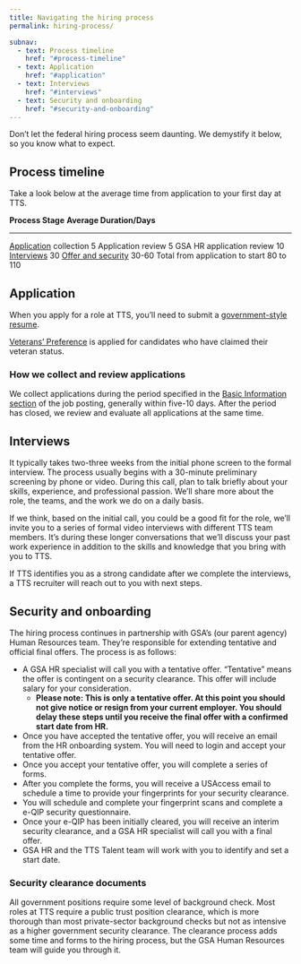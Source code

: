 ```yaml
---
title: Navigating the hiring process
permalink: hiring-process/

subnav:
  - text: Process timeline
    href: "#process-timeline"
  - text: Application
    href: "#application"
  - text: Interviews
    href: "#interviews"
  - text: Security and onboarding
    href: "#security-and-onboarding"
---
```


Don’t let the federal hiring process seem daunting. We demystify it
below, so you know what to expect.

## Process timeline

Take a look below at the average time from application to your first day
at TTS.

  **Process Stage**                                                                          **Average Duration/Days**
  ------------------------------------------------------------------------------------------ ---------------------------
  [Application](https://join.tts.gsa.gov/hiring-process/#application) collection           5
  Application review                                                                         5
  GSA HR application review                                                                  10
  [Interviews](https://join.tts.gsa.gov/hiring-process/#interviews)                        30
  [Offer and security](https://join.tts.gsa.gov/hiring-process/#security-and-onboarding)   30-60
  Total from application to start                                                            80 to 110

## Application

When you apply for a role at TTS, you’ll need to submit a
[government-style
resume](https://join.tts.gsa.gov/resume/).

[Veterans’
Preference](https://www.fedshirevets.gov/job-seekers/veterans-preference/)
is applied for candidates who have claimed their veteran status.

### How we collect and review applications

We collect applications during the period specified in the [Basic
Information section](https://join.tts.gsa.gov/federal-job-posting/#basic-information/) of the job posting, generally within five-10 days.
After the period has closed, we review and evaluate all applications at
the same time.

## Interviews

It typically takes two-three weeks from the initial phone screen to the
formal interview. The process usually begins with a 30-minute
preliminary screening by phone or video. During this call, plan to talk
briefly about your skills, experience, and professional passion. We’ll
share more about the role, the teams, and the work we do on a daily
basis.

If we think, based on the initial call, you could be a good fit for the
role, we’ll invite you to a series of formal video interviews with
different TTS team members. It’s during these longer conversations that
we’ll discuss your past work experience in addition to the skills and
knowledge that you bring with you to TTS.

If TTS identifies you as a strong candidate after we complete the interviews, a TTS recruiter will reach out to you with next steps.

## Security and onboarding

The hiring process continues in partnership with GSA’s (our parent
agency) Human Resources team. They’re responsible for extending
tentative and official final offers. The process is as follows:

-   A GSA HR specialist will call you with a tentative offer. “Tentative” means the offer is contingent on a security clearance. This offer will include salary for your consideration.
    -   **Please note: This is only a tentative offer. At this point you should not give notice or resign from your current employer. You should delay these steps until you receive the final offer with a confirmed start date from HR.**
-   Once you have accepted the tentative offer, you will receive an email from the HR onboarding system. You will need to login and accept your tentative offer.
-   Once you accept your tentative offer, you will complete a series of forms.
-   After you complete the forms, you will receive a USAccess email to schedule a time to provide your fingerprints for your security clearance.
-   You will schedule and complete your fingerprint scans and complete a e-QIP security questionnaire.
-   Once your e-QIP has been initially cleared, you will receive an interim security clearance, and a GSA HR specialist will call you with a final offer.
-   GSA HR and the TTS Talent team will work with you to identify and set a start date.

### Security clearance documents

All government positions require some level of background check. Most
roles at TTS require a public trust position clearance, which is more
thorough than most private-sector background checks but not as intensive
as a higher government security clearance. The clearance process adds
some time and forms to the hiring process, but the GSA Human Resources
team will guide you through it.
